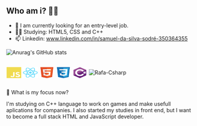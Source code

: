 ## Who am i? 🕵️‍♂️

- 🔭 I am currently looking for an entry-level job. 
- 👨‍🎓 Studying: HTML5, CSS and C++
- 📫 Linkedin: www.linkedin.com/in/samuel-da-silva-sodré-350364355

![Anurag's GitHub stats](https://github-readme-stats.vercel.app/api?username=dree13&show_icons=true&theme=midnight-purple)

<div style="display: inline_block"><br>
  <img align="center" alt="Rafa-Js" height="30" width="40" src="https://raw.githubusercontent.com/devicons/devicon/master/icons/javascript/javascript-plain.svg">
  <img align="center" alt="Rafa-React" height="30" width="40" src="https://raw.githubusercontent.com/devicons/devicon/master/icons/react/react-original.svg">
  <img align="center" alt="Rafa-HTML" height="30" width="40" src="https://raw.githubusercontent.com/devicons/devicon/master/icons/html5/html5-original.svg">
  <img align="center" alt="Rafa-CSS" height="30" width="40" src="https://raw.githubusercontent.com/devicons/devicon/master/icons/css3/css3-original.svg">
  <img align="center" alt="Rafa-Csharp" height="30" width="40" src="https://raw.githubusercontent.com/devicons/devicon/master/icons/csharp/csharp-original.svg">
  <img align="center" alt="Rafa-Csharp" height="30" width="40" src="https://cdn.jsdelivr.net/gh/devicons/devicon@latest/icons/cplusplus/cplusplus-original.svg" />
</div>

##

🌌 What is my focus now?

I'm studying on C++ language to work on games and make usefull aplications for companies. I also started my studies in front end, but I want to become a full stack HTML and JavaScript developer.
